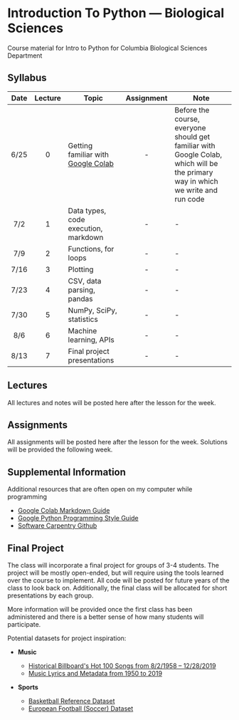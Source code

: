 # Introduction To Python — Biological Sciences
Course material for Intro to Python for Columbia Biological Sciences Department

## Syllabus

| Date | Lecture | Topic | Assignment | Note |
|:----:|:-:| ----------- | :----------: | ---- | 
| 6/25 | 0 | Getting familiar with [Google Colab](https://research.google.com/colaboratory/) | - | Before the course, everyone should get familiar with Google Colab, which will be the primary way in which we write and run code |
| 7/2  | 1 | Data types, code execution, markdown | - | - |
| 7/9  | 2 | Functions, for loops  | - | - |
| 7/16 | 3 | Plotting | - | - |
| 7/23 | 4 | CSV, data parsing, pandas | - | - |
| 7/30 | 5 | NumPy, SciPy, statistics | - | - |
| 8/6  | 6 | Machine learning, APIs | - | - |
| 8/13 | 7 | Final project presentations | - | - |

## Lectures
All lectures and notes will be posted here after the lesson for the week.

## Assignments

All assignments will be posted here after the lesson for the week. Solutions will be provided the following week.

## Supplemental Information

Additional resources that are often open on my computer while programming

* [Google Colab Markdown Guide](https://colab.research.google.com/notebooks/markdown_guide.ipynb)
* [Google Python Programming Style Guide](https://google.github.io/styleguide/pyguide.html)
* [Software Carpentry Github](https://github.com/swcarpentry/python-novice-inflammation)

## Final Project

The class will incorporate a final project for groups of 3-4 students. The project will be mostly open-ended, but will require using the tools learned over the course to implement. All code will be posted for future years of the class to look back on. Additionally, the final class will be allocated for short presentations by each group. 

More information will be provided once the first class has been administered and there is a better sense of how many students will participate.

Potential datasets for project inspiration:
* **Music**
  * [Historical Billboard's Hot 100 Songs from 8/2/1958 – 12/28/2019](https://data.world/kcmillersean/billboard-hot-100-1958-2017)
  * [Music Lyrics and Metadata from 1950 to 2019](https://data.mendeley.com/datasets/3t9vbwxgr5/2)

* **Sports**
  * [Basketball Reference Dataset](https://github.com/vishaalagartha/basketball_reference_scraper/blob/master/API.md)
  * [European Football (Soccer) Dataset](https://data.world/data-society/european-soccer-data)
